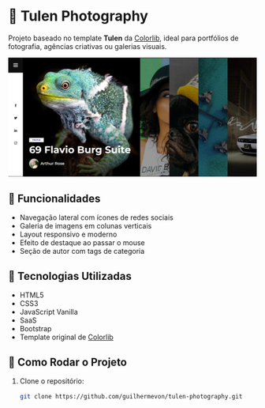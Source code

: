 # 📸 Tulen Photography

Projeto baseado no template **Tulen** da [Colorlib](https://colorlib.com/), ideal para portfólios de fotografia, agências criativas ou galerias visuais.

<img src = "https://github.com/guilhermevon/tulen-photography/blob/main/img/previewCollorib2.png" alt="tulen">

## 🧩 Funcionalidades

- Navegação lateral com ícones de redes sociais
- Galeria de imagens em colunas verticais
- Layout responsivo e moderno
- Efeito de destaque ao passar o mouse
- Seção de autor com tags de categoria

## 🚀 Tecnologias Utilizadas

- HTML5
- CSS3
- JavaScript Vanilla
- SaaS
- Bootstrap
- Template original de [Colorlib](https://colorlib.com)

## 📂 Como Rodar o Projeto

1. Clone o repositório:
   ```bash
   git clone https://github.com/guilhermevon/tulen-photography.git
